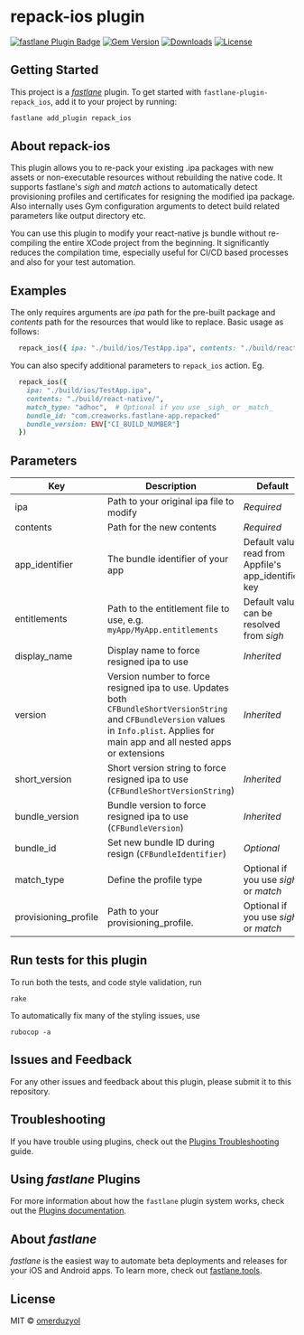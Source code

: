 # repack-ios plugin

[![fastlane Plugin Badge](https://rawcdn.githack.com/fastlane/fastlane/master/fastlane/assets/plugin-badge.svg)](https://rubygems.org/gems/fastlane-plugin-repack_ios)
[![Gem Version](https://badge.fury.io/rb/fastlane-plugin-repack_ios.svg)](https://badge.fury.io/rb/fastlane-plugin-repack_ios)
[![Downloads](https://img.shields.io/gem/dt/fastlane-plugin-repack_ios.svg?style=flat)](https://rubygems.org/gems/fastlane-plugin-repack_ios)
[![License](https://img.shields.io/badge/license-MIT-green.svg?style=flat)](https://github.com/creaworks-labs/fastlane-plugin-repack-ios/blob/master/LICENSE)

## Getting Started

This project is a [_fastlane_](https://github.com/fastlane/fastlane) plugin. To get started with `fastlane-plugin-repack_ios`, add it to your project by running:

```bash
fastlane add_plugin repack_ios
```

## About repack-ios

This plugin allows you to re-pack your existing .ipa packages with new assets or non-executable resources without rebuilding the native code. It supports fastlane's *sigh* and *match* actions to automatically detect provisioning profiles and certificates for resigning the modified ipa package. Also internally uses Gym configuration arguments to detect build related parameters like output directory etc.

You can use this plugin to modify your react-native js bundle without re-compiling the entire XCode project from the beginning. It significantly reduces the compilation time, especially useful for CI/CD based processes and also for your test automation.

## Examples

The only requires arguments are *ipa* path for the pre-built package and *contents* path for the resources that would like to replace. Basic usage as follows:

```ruby
  repack_ios({ ipa: "./build/ios/TestApp.ipa", contents: "./build/react-native/" })
```

You can also specify additional parameters to `repack_ios` action. Eg.

```ruby
  repack_ios({
    ipa: "./build/ios/TestApp.ipa",
    contents: "./build/react-native/",
    match_type: "adhoc",  # Optional if you use _sigh_ or _match_
    bundle_id: "com.creaworks.fastlane-app.repacked"
    bundle_version: ENV["CI_BUILD_NUMBER"]
  })
```

## Parameters

| Key           | Description           | Default  |
| ------------- |-----------------------| --------|
| ipa | Path to your original ipa file to modify | *Required* |
| contents | Path for the new contents | *Required* |
| app_identifier | The bundle identifier of your app | Default value read from Appfile's app_identifier key |
| entitlements | Path to the entitlement file to use, e.g. `myApp/MyApp.entitlements`| Default value can be resolved from *sigh* |
| display_name | Display name to force resigned ipa to use | _Inherited_ |
| version | Version number to force resigned ipa to use. Updates both `CFBundleShortVersionString` and `CFBundleVersion` values in `Info.plist`. Applies for main app and all nested apps or extensions | _Inherited_ |
| short_version | Short version string to force resigned ipa to use (`CFBundleShortVersionString`) | _Inherited_ |
| bundle_version | Bundle version to force resigned ipa to use (`CFBundleVersion`) | _Inherited_ |
| bundle_id | Set new bundle ID during resign (`CFBundleIdentifier`) | _Optional_ |
| match_type | Define the profile type | Optional if you use _sigh_ or _match_ |
| provisioning_profile | Path to your provisioning_profile. | Optional if you use _sigh_ or _match_ |

## Run tests for this plugin

To run both the tests, and code style validation, run

```
rake
```

To automatically fix many of the styling issues, use
```
rubocop -a
```

## Issues and Feedback

For any other issues and feedback about this plugin, please submit it to this repository.

## Troubleshooting

If you have trouble using plugins, check out the [Plugins Troubleshooting](https://docs.fastlane.tools/plugins/plugins-troubleshooting/) guide.

## Using _fastlane_ Plugins

For more information about how the `fastlane` plugin system works, check out the [Plugins documentation](https://docs.fastlane.tools/plugins/create-plugin/).

## About _fastlane_

_fastlane_ is the easiest way to automate beta deployments and releases for your iOS and Android apps. To learn more, check out [fastlane.tools](https://fastlane.tools).

## License

MIT © [omerduzyol](https://github.com/omerduzyol)
